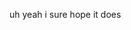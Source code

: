 uh yeah i sure hope it does

<!---
bomberian/bomberian is a ✨ special ✨ repository because its `README.md` (this file) appears on your GitHub profile.
You can click the Preview link to take a look at your changes.
--->
